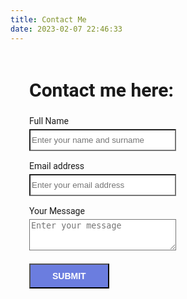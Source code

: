 ```yaml
---
title: Contact Me
date: 2023-02-07 22:46:33
---
```

<div style="font-family: Roboto; border-radius: 5px; padding: 1px 30px; width: 75%;">
   <h2 style="font-size:30px">Contact me here:</h2>
   <form accept-charset="UTF-8" action="https://getform.io/f/f7ab56eb-9a60-4dd6-b51d-a364995d8cdf" method="POST" enctype="multipart/form-data"  target="_blank" id="wpform">
      <div>
         <label>Full Name</label>
         <div>
            <input style="margin-top: 5px; background-color: #fff; height:35px; width:235px;" type="text" name="first_name" placeholder="Enter your name and surname" required="required">
         </div>
      </div>
      <br>
      <div>
         <label>Email address</label>
         <div>
            <input style="margin-top: 5px;background-color: #fff; height:35px; width:235px;" type="email" name="email" placeholder="Enter your email address" required="required">
         </div>
      </div>
      <br>
      <div>
         <label>Your Message</label>
         <div>
            <textarea style="margin-top: 5px;background-color: #fff; height:50px; width:235px;" type="text" name="message" placeholder="Enter your message" required="required"></textarea>
         </div>
      </div>
      <br>
      <input type="hidden" name="utf8" value="✓">
      <button style="font-size:14px; background-color:#6b7ddf; color:#fff; font-weight:bold; padding:10px 35px; margin: 5px 0 0 0;" type="submit">SUBMIT</button>
   </form>
</div>